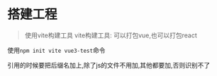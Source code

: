 # 搭建工程

> 使用vite构建工具
vite构建工具: 可以打包vue,也可以打包react


使用`npm init vite vue3-test`命令

引用的时候要把后缀名加上,除了js的文件不用加,其他都要加,否则识别不了